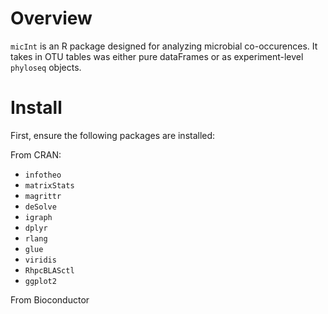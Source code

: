 # Overview
`micInt` is an R package designed for analyzing microbial co-occurences. It takes in OTU tables was either pure dataFrames or as experiment-level `phyloseq` objects.

# Install
First, ensure the following packages are installed:

From CRAN:
* `infotheo`
* `matrixStats`
* `magrittr`
* `deSolve`
* `igraph`
* `dplyr`
* `rlang`
* `glue`
* `viridis`
* `RhpcBLASctl`
* `ggplot2`

From Bioconductor

```